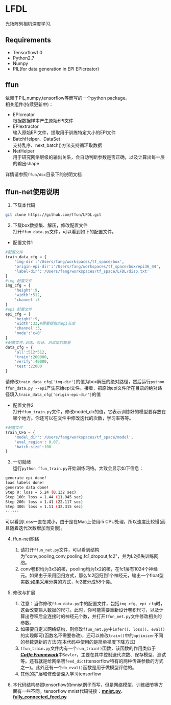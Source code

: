 # LFDL  
光场阵列相机深度学习.

## Requirements  
- Tensorflow1.0  
- Python2.7  
- Numpy  
- PIL(for data generation in EPI EPIcreator)

## ffun  
依赖于PIL,numpy,tensorflow等而写的一个python package。  
相关组件(持续更新中)：  
- EPIcreator  
根据数据样本产生原始EPI文件  
- EPIextractor  
输入原始EPI文件，提取用于训练特定大小的EPI文件  
- BatchHelper、DataSet  
支持乱序、next_batch()方法支持循环取数据  
- NetHelper  
用于研究网络层级的输出关系，会自动判断参数是否正确，以及计算出每一层的输出shape

详情请参照`ffun/doc`目录下的说明文档

## ffun-net使用说明  
1. 下载本代码  
```bash
git clone https://github.com/ffun/LFDL.git
```  
2. 下载box数据集、解压，修改配置文件  
打开`ffun_data.py`文件，可以看到如下的配置文件。
- 配置文件1

```python
#配置文件
train_data_cfg = {
    'img-dir':'/Users/fang/workspaces/tf_space/box',
    'origin-epi-dir':'/Users/fang/workspaces/tf_space/box/epi36_44',
    'label-dir':'/Users/fang/workspaces/tf_space/LFDL/disp.txt'
}
#img 配置文件
img_cfg = {
    'height':9,
    'width':512,
    'channel':3
}
#epi 配置文件
epi_cfg = {
    'height':9,
    'width':33,#需要提取的epi长度
    'channel':3,
    'mode':'c=0'
}
#配置文件:训练、验证、测试集的数量
data_cfg = {
    'all':512*512,
    'train':200000,
    'verify':40000,
    'test':22000
}
```

请修改`train_data_cfg['img-dir']`的值为box解压的绝对路径，然后运行`python ffun_data.py --epi`产生原始epi文件。接着，把原始epi文件所在目录的绝对路径填入`train_data_cfg['origin-epi-dir']`的值  

- 配置文件2  
打开`ffun_train.py`文件，修改model_dir的值，它表示训练好的模型要存放在哪个地方。你还可以在文件中修改迭代的次数，学习率等等。  

```python
#配置文件
Train_CFG = {
    'model_dir':'/Users/fang/workspaces/tf_space/model',
    'eval_region': 0.07,
    'batch-size':100
}
```  

3. 一切就绪  
运行`python ffun_train.py`开始训练网络。大致会显示如下信息：

```bash
generate epi done!
load labels done!
generate data done!
Step 0: loss = 5.24 (0.132 sec)
Step 100: loss = 1.44 (11.945 sec)
Step 200: loss = 1.41 (22.117 sec)
Step 300: loss = 1.11 (32.315 sec)
······
```

可以看到Loss一直在减小，由于是在Mac上使用i5 CPU处理，所以速度比较慢(而且随着迭代次数增加而变慢)。  

4. ffun-net网络  
    1. 请打开`ffun_net.py`文件，可以看到结构为"conv,pooling,conv,pooling,fc1,dropout,fc2"，并为L2损失训练网络。
    2. conv卷积均为3x3的核，pooling均为1x2的核，在fc1层有1024个神经元。如果由于采用回归方式，那么fc2回归到1个神经元，输出一个float型实数;如果采用分类的方式，fc2被分成58个类。

5. 修改与扩展  
    1. 注意：当你修改`ffun_data.py`中的配置文件，包括`img_cfg`、`epi_cfg`时，这会改变输入数据的尺寸。此时，你可能需要重新设计卷积尺寸，以及计算出卷积后全连接时的神经元个数，并打开`ffun_net.py`文件修改相关的参数。  
    2. 如果要自定义网络结构，则修改`ffun_net.py`中`infer()`、`loss()`、`eval()`的实现即可(函数名不需要修改)，还可以修改`train()`中的`optimizer`不同的参数更新的方法(在本代码中使用的是简单梯度下降方式)  
    3. `ffun_train.py`文件内有一个`run_train()`函数，该函数的作用类似于[***Caffe Framework***][caffe-link]中`Sovler`，主要在其中控制迭代次数、保存模型、测试等。还有就是给网络喂`feed_dict`(tensorflow特有的两种传递参数的方式之一)。此外还有一个`do_eval()`函数是用于做模型评估的。
    4. 其他的扩展和修改请深入学习tensorflow  

6. 本代码结构参照tensorflow的mnist例子而写，但是网络模型、训练细节等方面有一些不同。tensorflow mnist代码链接：[**mnist.py**][mnist-code]、[**fully_connected_feed.py**][fully_connected_feed-code]


[caffe-link]:http://caffe.berkeleyvision.org/
[mnist-code]:https://raw.githubusercontent.com/tensorflow/tensorflow/master/tensorflow/examples/tutorials/mnist/mnist.py
[fully_connected_feed-code]:https://raw.githubusercontent.com/tensorflow/tensorflow/master/tensorflow/examples/tutorials/mnist/fully_connected_feed.py